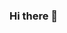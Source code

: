 ### Hi there 👋


<!-- GITHUB STATUS -->
<!--
<div align="center">
  <img height="180em" src="https://github-readme-stats.vercel.app/api?username=victorhaluch&show_icons=true&theme=dracula&include_all_commits=true&count_private=true"/>
  <img height="180em" src="https://github-readme-stats.vercel.app/api/top-langs/?username=victorhaluch&layout=compact&langs_count=10&theme=dracula"/>
  <!-- TEMAS: dark, radical, merko, gruvbox, tokyonight, onedark, cobalt, synthwave, highcontrast, dracula -->
</div>
<!--
**victorhaluch/victorhaluch** is a ✨ _special_ ✨ repository because its `README.md` (this file) appears on your GitHub profile.

Here are some ideas to get you started:

- 🔭 I’m currently working on ...
- 🌱 I’m currently learning ...
- 👯 I’m looking to collaborate on ...
- 🤔 I’m looking for help with ...
- 💬 Ask me about ...
- 📫 How to reach me: ...
- 😄 Pronouns: ...
- ⚡ Fun fact: ...
-->
